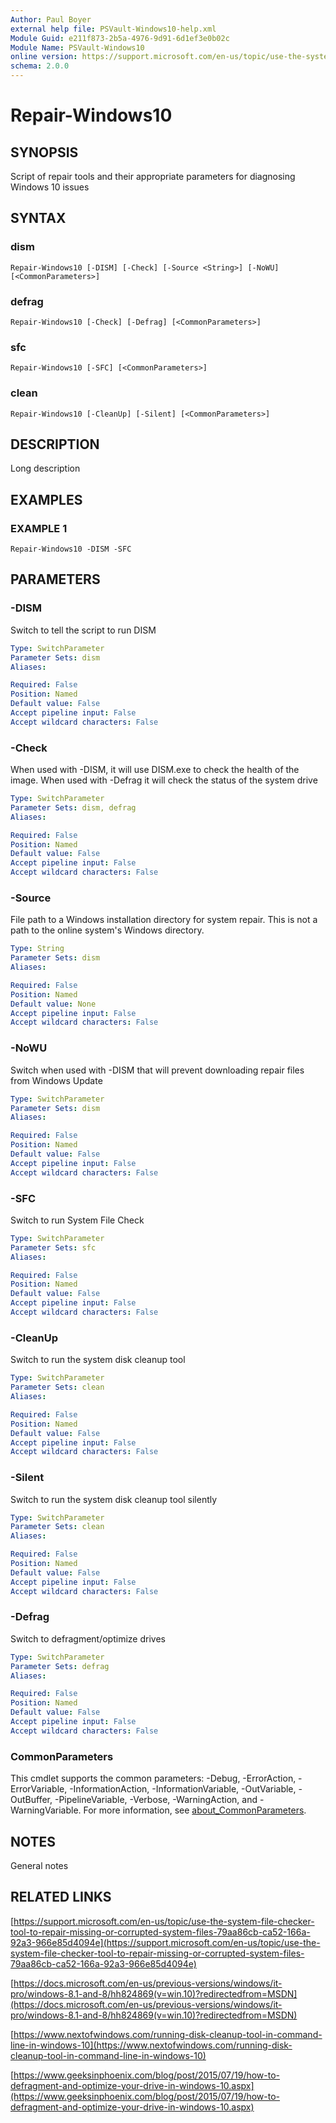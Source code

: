 ```yaml
---
Author: Paul Boyer
external help file: PSVault-Windows10-help.xml
Module Guid: e211f873-2b5a-4976-9d91-6d1ef3e0b02c
Module Name: PSVault-Windows10
online version: https://support.microsoft.com/en-us/topic/use-the-system-file-checker-tool-to-repair-missing-or-corrupted-system-files-79aa86cb-ca52-166a-92a3-966e85d4094e
schema: 2.0.0
---
```


# Repair-Windows10

## SYNOPSIS
Script of repair tools and their appropriate parameters for diagnosing Windows 10 issues

## SYNTAX

### dism
```
Repair-Windows10 [-DISM] [-Check] [-Source <String>] [-NoWU] [<CommonParameters>]
```

### defrag
```
Repair-Windows10 [-Check] [-Defrag] [<CommonParameters>]
```

### sfc
```
Repair-Windows10 [-SFC] [<CommonParameters>]
```

### clean
```
Repair-Windows10 [-CleanUp] [-Silent] [<CommonParameters>]
```

## DESCRIPTION
Long description

## EXAMPLES

### EXAMPLE 1
```
Repair-Windows10 -DISM -SFC
```

## PARAMETERS

### -DISM
Switch to tell the script to run DISM

```yaml
Type: SwitchParameter
Parameter Sets: dism
Aliases:

Required: False
Position: Named
Default value: False
Accept pipeline input: False
Accept wildcard characters: False
```

### -Check
When used with -DISM, it will use DISM.exe to check the health of the image.
When used with -Defrag it will check the status of the system drive

```yaml
Type: SwitchParameter
Parameter Sets: dism, defrag
Aliases:

Required: False
Position: Named
Default value: False
Accept pipeline input: False
Accept wildcard characters: False
```

### -Source
File path to a Windows installation directory for system repair.
This is not a path to the online system's Windows directory.

```yaml
Type: String
Parameter Sets: dism
Aliases:

Required: False
Position: Named
Default value: None
Accept pipeline input: False
Accept wildcard characters: False
```

### -NoWU
Switch when used with -DISM that will prevent downloading repair files from Windows Update

```yaml
Type: SwitchParameter
Parameter Sets: dism
Aliases:

Required: False
Position: Named
Default value: False
Accept pipeline input: False
Accept wildcard characters: False
```

### -SFC
Switch to run System File Check

```yaml
Type: SwitchParameter
Parameter Sets: sfc
Aliases:

Required: False
Position: Named
Default value: False
Accept pipeline input: False
Accept wildcard characters: False
```

### -CleanUp
Switch to run the system disk cleanup tool

```yaml
Type: SwitchParameter
Parameter Sets: clean
Aliases:

Required: False
Position: Named
Default value: False
Accept pipeline input: False
Accept wildcard characters: False
```

### -Silent
Switch to run the system disk cleanup tool silently

```yaml
Type: SwitchParameter
Parameter Sets: clean
Aliases:

Required: False
Position: Named
Default value: False
Accept pipeline input: False
Accept wildcard characters: False
```

### -Defrag
Switch to defragment/optimize drives

```yaml
Type: SwitchParameter
Parameter Sets: defrag
Aliases:

Required: False
Position: Named
Default value: False
Accept pipeline input: False
Accept wildcard characters: False
```

### CommonParameters
This cmdlet supports the common parameters: -Debug, -ErrorAction, -ErrorVariable, -InformationAction, -InformationVariable, -OutVariable, -OutBuffer, -PipelineVariable, -Verbose, -WarningAction, and -WarningVariable. For more information, see [about_CommonParameters](http://go.microsoft.com/fwlink/?LinkID=113216).





## NOTES
General notes

## RELATED LINKS

[https://support.microsoft.com/en-us/topic/use-the-system-file-checker-tool-to-repair-missing-or-corrupted-system-files-79aa86cb-ca52-166a-92a3-966e85d4094e](https://support.microsoft.com/en-us/topic/use-the-system-file-checker-tool-to-repair-missing-or-corrupted-system-files-79aa86cb-ca52-166a-92a3-966e85d4094e)

[https://docs.microsoft.com/en-us/previous-versions/windows/it-pro/windows-8.1-and-8/hh824869(v=win.10)?redirectedfrom=MSDN](https://docs.microsoft.com/en-us/previous-versions/windows/it-pro/windows-8.1-and-8/hh824869(v=win.10)?redirectedfrom=MSDN)

[https://www.nextofwindows.com/running-disk-cleanup-tool-in-command-line-in-windows-10](https://www.nextofwindows.com/running-disk-cleanup-tool-in-command-line-in-windows-10)

[https://www.geeksinphoenix.com/blog/post/2015/07/19/how-to-defragment-and-optimize-your-drive-in-windows-10.aspx](https://www.geeksinphoenix.com/blog/post/2015/07/19/how-to-defragment-and-optimize-your-drive-in-windows-10.aspx)

